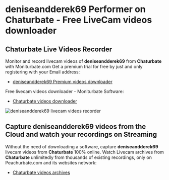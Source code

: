 # deniseandderek69 Performer on Chaturbate - Free LiveCam videos downloader

## Chaturbate Live Videos Recorder

Monitor and record livecam videos of **deniseandderek69** from **Chaturbate** with Moniturbate.com
Get a premium trial for free by just and only registering with your Email address:
* [deniseandderek69 Premium videos downloader](https://moniturbate.com/request-demo-licence-key.html)

Free livecam videos downloader - Moniturbate Software:
* [Chaturbate videos downloader](https://moniturbate.com/moniturbate-download-software.html)

![deniseandderek69 livecam videos recorder](https://peachurnet.com/templates/moniturbate-software.png)


## Capture deniseandderek69 videos from the Cloud and watch your recordings on Streaming

Without the need of downloading a software, capture **deniseandderek69** livecam videos from **Chaturbate** 100% online.
Watch Livecam archives from **Chaturbate** unlimitedly from thousands of existing recordings, only on Peachurbate.com and its websites network:
* [Chaturbate videos archives](https://peachurnet.com/)